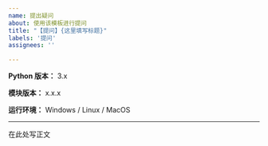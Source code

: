 ```yaml
---
name: 提出疑问
about: 使用该模板进行提问
title: "【提问】{这里填写标题}"
labels: '提问'
assignees: ''

---
```


**Python 版本：** 3.x

**模块版本：** x.x.x

**运行环境：** Windows / Linux / MacOS

---

在此处写正文
